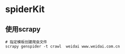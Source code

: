 # spiderKit

## 使用scrapy

```shell
# 指定模板创建爬虫文件
scrapy genspider -t crawl  weidai www.weidai.com.cn
```

